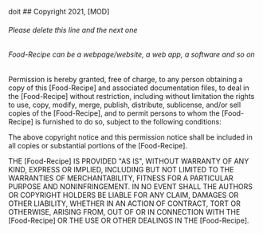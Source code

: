 doit ## Copyright 2021, [MOD]

###### Please delete this line and the next one
###### Food-Recipe can be a webpage/website, a web app, a software and so on

Permission is hereby granted, free of charge, to any person obtaining a copy of this [Food-Recipe] and associated documentation files, to deal in the [Food-Recipe] without restriction, including without limitation the rights to use, copy, modify, merge, publish, distribute, sublicense, and/or sell copies of the [Food-Recipe], and to permit persons to whom the [Food-Recipe] is furnished to do so, subject to the following conditions:

The above copyright notice and this permission notice shall be included in all copies or substantial portions of the [Food-Recipe].

THE [Food-Recipe] IS PROVIDED "AS IS", WITHOUT WARRANTY OF ANY KIND, EXPRESS OR IMPLIED, INCLUDING BUT NOT LIMITED TO THE WARRANTIES OF MERCHANTABILITY, FITNESS FOR A PARTICULAR PURPOSE AND NONINFRINGEMENT. IN NO EVENT SHALL THE AUTHORS OR COPYRIGHT HOLDERS BE LIABLE FOR ANY CLAIM, DAMAGES OR OTHER LIABILITY, WHETHER IN AN ACTION OF CONTRACT, TORT OR OTHERWISE, ARISING FROM, OUT OF OR IN CONNECTION WITH THE [Food-Recipe] OR THE USE OR OTHER DEALINGS IN THE [Food-Recipe].
